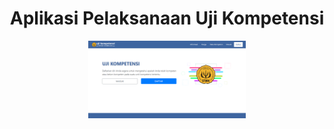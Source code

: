 # <h1 align="center">Aplikasi Pelaksanaan Uji Kompetensi</h1>

<p align="center"><img src="public/images/index.png" width="50%"></p>

